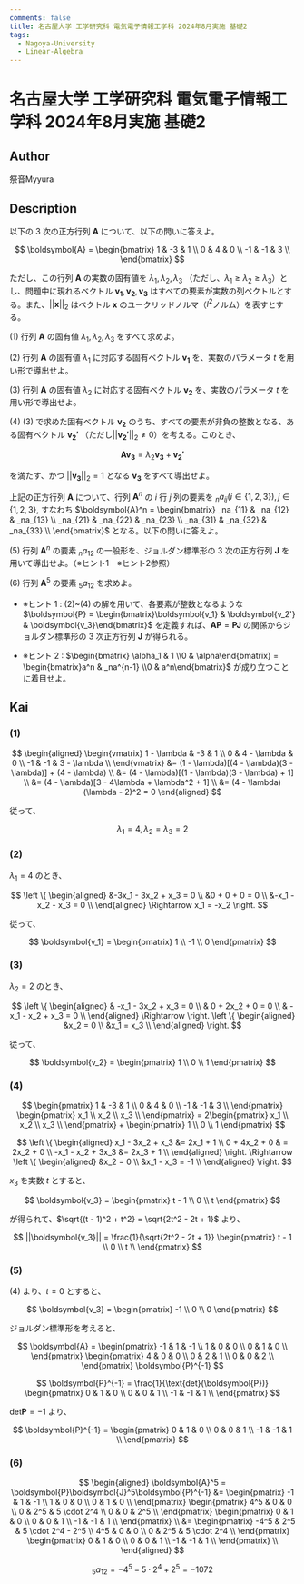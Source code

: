 ```yaml
---
comments: false
title: 名古屋大学 工学研究科 電気電子情報工学科 2024年8月実施 基礎2
tags:
  - Nagoya-University
  - Linear-Algebra
---
```

# 名古屋大学 工学研究科 電気電子情報工学科 2024年8月実施 基礎2

## **Author**
祭音Myyura

## **Description**
以下の $3$ 次の正方行列 $\boldsymbol{A}$ について、以下の問いに答えよ。

$$
\boldsymbol{A} = 
\begin{bmatrix}
1 & -3 & 1 \\
0 & 4 & 0 \\
-1 & -1 & 3 \\
\end{bmatrix}
$$

ただし、この行列 $\boldsymbol{A}$ の実数の固有値を $\lambda_1,\lambda_2,\lambda_3$ （ただし、$\lambda_1 \geq \lambda_2 \geq \lambda_3$）とし、問題中に現れるベクトル $\boldsymbol{v_1},\boldsymbol{v_2},\boldsymbol{v_3}$ はすべての要素が実数の列ベクトルとする。また、$||\boldsymbol{x}||_2$ はベクトル $\boldsymbol{x}$ のユークリッドノルマ（$l^2$ノルム）を表すとする。

(1) 行列 $\boldsymbol{A}$ の固有値 $\lambda_1,\lambda_2,\lambda_3$ をすべて求めよ。

(2) 行列 $\boldsymbol{A}$ の固有値 $\lambda_1$ に対応する固有ベクトル $\boldsymbol{v_1}$ を、実数のパラメータ $t$ を用い形で導出せよ。

(3) 行列 $\boldsymbol{A}$ の固有値 $\lambda_2$ に対応する固有ベクトル $\boldsymbol{v_2}$ を、実数のパラメータ $t$ を用い形で導出せよ。

(4) (3) で求めた固有ベクトル $\boldsymbol{v_2}$ のうち、すべての要素が非負の整数となる、ある固有ベクトル $\boldsymbol{v_2'}$ （ただし$||\boldsymbol{v_2'}||_2 \neq 0$）を考える。このとき、

$$
\boldsymbol{Av_3} = \lambda_2\boldsymbol{v_3} + \boldsymbol{v_2'}
$$

を満たす、かつ $||\boldsymbol{v_3}||_2 = 1$ となる $\boldsymbol{v_3}$ をすべて導出せよ。

上記の正方行列 $\boldsymbol{A}$ について、行列 $\boldsymbol{A}^n$ の $i$ 行 $j$ 列の要素を $_na_{ij}(i \in \{1,2,3\}),j\in\{1,2,3\}$, すなわち $\boldsymbol{A}^n = \begin{bmatrix}
_na_{11} & _na_{12} & _na_{13} \\
_na_{21} & _na_{22} & _na_{23} \\
_na_{31} & _na_{32} & _na_{33} \\
\end{bmatrix}$ となる。以下の問いに答えよ。

(5) 行列 $\boldsymbol{A}^n$ の要素 $_na_{12}$ の一般形を、ジョルダン標準形の $3$ 次の正方行列 $\boldsymbol{J}$ を用いて導出せよ。（※ヒント$1$　※ヒント$2$参照）

(6) 行列 $\boldsymbol{A}^5$ の要素 $_5a_{12}$ を求めよ。

- ※ヒント $1$ : (2)~(4) の解を用いて、各要素が整数となるような $\boldsymbol{P} = \begin{bmatrix}\boldsymbol{v_1} & \boldsymbol{v_2'} & \boldsymbol{v_3}\end{bmatrix}$ を定義すれば、$\boldsymbol{AP} = \boldsymbol{PJ}$ の関係からジョルダン標準形の $3$ 次正方行列 $\boldsymbol{J}$ が得られる。
  

- ※ヒント $2$ : $\begin{bmatrix}
\alpha_1 & 1 \\0 & \alpha\end{bmatrix} = \begin{bmatrix}a^n & _na^{n-1} \\0 & a^n\end{bmatrix}$ が成り立つことに着目せよ。

## **Kai** 
### (1)

$$
\begin{aligned}
\begin{vmatrix}
1 - \lambda & -3 & 1 \\
0 & 4 - \lambda & 0 \\
-1 & -1 & 3 - \lambda \\
\end{vmatrix} 
&= (1 - \lambda)[(4 - \lambda)(3 - \lambda)] + (4 - \lambda) \\
&= (4 - \lambda)[(1 - \lambda)(3 - \lambda) + 1] \\
&= (4 - \lambda)[3 - 4\lambda + \lambda^2 + 1] \\
&= (4 - \lambda)(\lambda - 2)^2 = 0
\end{aligned}
$$

従って、

$$
\lambda_1 = 4,\lambda_2 = \lambda_3 = 2
$$

### (2)
$\lambda_1 = 4$ のとき、

$$
\left \{
\begin{aligned}
&-3x_1 - 3x_2 + x_3 = 0 \\
&0 + 0 + 0 = 0 \\
&-x_1 - x_2 - x_3 = 0 \\
\end{aligned} \Rightarrow x_1 = -x_2
\right.
$$

従って、

$$
\boldsymbol{v_1} = 
\begin{pmatrix}
1 \\ -1 \\ 0
\end{pmatrix}
$$

### (3)
$\lambda_2 = 2$ のとき、

$$
\left \{
\begin{aligned}
& -x_1 - 3x_2 + x_3 = 0 \\
& 0 + 2x_2 + 0 = 0 \\
& -x_1 - x_2 + x_3 = 0 \\
\end{aligned} \Rightarrow 
\right.
\left \{
\begin{aligned}
&x_2 = 0 \\
&x_1 = x_3 \\
\end{aligned}
\right.
$$

従って、

$$
\boldsymbol{v_2} = 
\begin{pmatrix}
1 \\ 0 \\ 1
\end{pmatrix}
$$

### (4)

$$
\begin{pmatrix}
1 & -3 & 1 \\
0 & 4 & 0 \\
-1 & -1 & 3 \\
\end{pmatrix}
\begin{pmatrix}
x_1 \\ x_2 \\ x_3 \\
\end{pmatrix} = 
2\begin{pmatrix}
x_1 \\ x_2 \\ x_3 \\
\end{pmatrix} + 
\begin{pmatrix}
1 \\ 0 \\ 1
\end{pmatrix}
$$

$$
\left \{
\begin{aligned}
x_1 - 3x_2 + x_3 &= 2x_1 + 1 \\
0 + 4x_2 + 0 & = 2x_2 + 0 \\
-x_1 - x_2 + 3x_3 &= 2x_3 + 1 \\
\end{aligned}
\right. \Rightarrow 
\left \{
\begin{aligned}
&x_2 = 0 \\
&x_1 - x_3 = -1 \\
\end{aligned}
\right.
$$

$x_3$ を実数 $t$ とすると、

$$
\boldsymbol{v_3} = 
\begin{pmatrix}
t - 1 \\ 0 \\ t
\end{pmatrix}
$$

が得られて、$\sqrt{(t - 1)^2 + t^2} = \sqrt{2t^2 - 2t + 1}$ より、

$$
||\boldsymbol{v_3}|| = \frac{1}{\sqrt{2t^2 - 2t + 1}}
\begin{pmatrix}
t - 1 \\ 0 \\ t \\
\end{pmatrix}
$$

### (5)
(4) より、$t = 0$ とすると、

$$
\boldsymbol{v_3} = 
\begin{pmatrix}
-1 \\ 0 \\ 0
\end{pmatrix}
$$

ジョルダン標準形を考えると、

$$
\boldsymbol{A} = \begin{pmatrix}
-1 & 1 & -1 \\
1 & 0 & 0 \\
0 & 1 & 0 \\
\end{pmatrix}
\begin{pmatrix}
4 & 0 & 0 \\
0 & 2 & 1 \\
0 & 0 & 2 \\
\end{pmatrix} \boldsymbol{P}^{-1}
$$

$$
\boldsymbol{P}^{-1} = \frac{1}{\text{det}(\boldsymbol{P})}
\begin{pmatrix}
0 & 1 & 0 \\
0 & 0 & 1 \\
-1 & -1 & 1 \\
\end{pmatrix}
$$

$\text{det}\boldsymbol{P} = -1$ より、

$$
\boldsymbol{P}^{-1} = 
\begin{pmatrix}
0 & 1 & 0 \\
0 & 0 & 1 \\
-1 & -1 & 1 \\
\end{pmatrix}
$$

### (6)

$$
\begin{aligned}
\boldsymbol{A}^5 = \boldsymbol{P}\boldsymbol{J}^5\boldsymbol{P}^{-1} &= 
\begin{pmatrix}
-1 & 1 & -1 \\
1 & 0 & 0 \\
0 & 1 & 0 \\
\end{pmatrix}
\begin{pmatrix}
4^5 & 0 & 0 \\
0 & 2^5 & 5 \cdot 2^4 \\
0 & 0 & 2^5 \\
\end{pmatrix}
\begin{pmatrix}
0 & 1 & 0 \\
0 & 0 & 1 \\
-1 & -1 & 1 \\
\end{pmatrix} \\
&= 
\begin{pmatrix}
-4^5 & 2^5 & 5 \cdot 2^4 - 2^5 \\
4^5 & 0 & 0 \\
0 & 2^5 & 5 \cdot 2^4 \\
\end{pmatrix}
\begin{pmatrix}
0 & 1 & 0 \\
0 & 0 & 1 \\
-1 & -1 & 1 \\
\end{pmatrix} \\
\end{aligned}
$$

$$
_5a_{12} = -4^5 - 5 \cdot 2^4 + 2^5 = -1072
$$